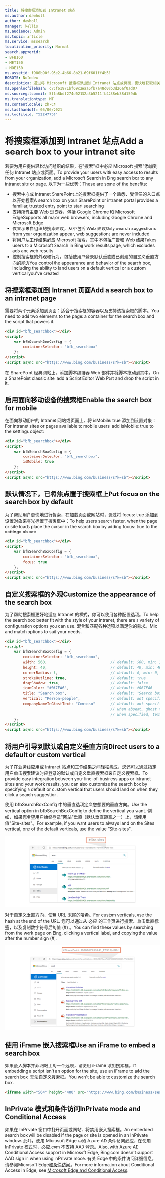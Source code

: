 ```yaml
---
title: 将搜索框添加到 Intranet 站点
ms.author: dawholl
author: dawholl
manager: kellis
ms.audience: Admin
ms.topic: article
ms.service: mssearch
localization_priority: Normal
search.appverid:
- BFB160
- MET150
- MOE150
ms.assetid: f980b90f-95e2-4b66-8b21-69f601ff4b50
ROBOTS: NoIndex
description: 通过将 Microsoft 搜索框添加到 Intranet 站点或页面，更快地获取相关搜索建议并查找工作结果。
ms.openlocfilehash: c71f61971bf69c2eaa5fb7a48d0cb3d26af0ad07
ms.sourcegitcommit: 5f0a8bdf274d02132a3b5211fb4738eb38d159db
ms.translationtype: MT
ms.contentlocale: zh-CN
ms.lasthandoff: 05/06/2021
ms.locfileid: "52247758"
---
```

# <a name="add-a-search-box-to-your-intranet-site"></a><span data-ttu-id="2e98d-103">将搜索框添加到 Intranet 站点</span><span class="sxs-lookup"><span data-stu-id="2e98d-103">Add a search box to your intranet site</span></span>

<span data-ttu-id="2e98d-104">若要为用户提供轻松访问组织的结果，在"搜索"框中必应 Microsoft 搜索"添加到任何 Intranet 站点或页面。</span><span class="sxs-lookup"><span data-stu-id="2e98d-104">To provide your users with easy access to results from your organization, add a Microsoft Search in Bing search box to any intranet site or page.</span></span> <span data-ttu-id="2e98d-105">以下为一些优势：</span><span class="sxs-lookup"><span data-stu-id="2e98d-105">These are some of the benefits:</span></span>

- <span data-ttu-id="2e98d-106">搜索中心或 intranet SharePoint上的搜索框提供了一个熟悉、受信任的入口点以开始搜索</span><span class="sxs-lookup"><span data-stu-id="2e98d-106">A search box on your SharePoint or intranet portal provides a familiar, trusted entry point to start searching</span></span>
- <span data-ttu-id="2e98d-107">支持所有主要 Web 浏览器，包括 Google Chrome 和 Microsoft Edge</span><span class="sxs-lookup"><span data-stu-id="2e98d-107">Supports all major web browsers, including Google Chrome and Microsoft Edge</span></span>
- <span data-ttu-id="2e98d-108">仅显示来自组织的搜索建议，从不包括 Web 建议</span><span class="sxs-lookup"><span data-stu-id="2e98d-108">Only search suggestions from your organization appear, web suggestions are never included</span></span>
- <span data-ttu-id="2e98d-109">将用户从工作结果必应 Microsoft 搜索，其中不包括广告和 Web 结果</span><span class="sxs-lookup"><span data-stu-id="2e98d-109">Takes users to a Microsoft Search in Bing work results page, which excludes ads and web results</span></span>
- <span data-ttu-id="2e98d-110">控制搜索框的外观和行为，包括使用户登录默认垂直或已创建的自定义垂直方向的能力</span><span class="sxs-lookup"><span data-stu-id="2e98d-110">You control the appearance and behavior of the search box, including the ability to land users on a default vertical or a custom vertical you've created</span></span>
  
## <a name="add-a-search-box-to-an-intranet-page"></a><span data-ttu-id="2e98d-111">将搜索框添加到 Intranet 页面</span><span class="sxs-lookup"><span data-stu-id="2e98d-111">Add a search box to an intranet page</span></span>

<span data-ttu-id="2e98d-112">需要将两个元素添加到页面：适合于搜索框的容器以及支持该搜索框的脚本。</span><span class="sxs-lookup"><span data-stu-id="2e98d-112">You need to add two elements to the page: a container for the search box and the script that powers it.</span></span>
  
```html
<div id="bfb_searchbox"></div>
<script>
    var bfbSearchBoxConfig = {
        containerSelector: "bfb_searchbox"
    };
</script>
<script async src="https://www.bing.com/business/s?k=sb"></script>
```

<span data-ttu-id="2e98d-113">在 SharePoint 经典网站上，添加脚本编辑器 Web 部件并将脚本拖动到其中。</span><span class="sxs-lookup"><span data-stu-id="2e98d-113">On a SharePoint classic site, add a Script Editor Web Part and drop the script in it.</span></span>
  
## <a name="enable-the-search-box-for-mobile"></a><span data-ttu-id="2e98d-114">启用面向移动设备的搜索框</span><span class="sxs-lookup"><span data-stu-id="2e98d-114">Enable the search box for mobile</span></span>

<span data-ttu-id="2e98d-115">在面向移动用户的 Intranet 网站或页面上，将 isMobile: true 添加到设置对象：</span><span class="sxs-lookup"><span data-stu-id="2e98d-115">For intranet sites or pages available to mobile users, add isMobile: true to the settings object:</span></span>
  
```html
<div id="bfb_searchbox"></div>
<script>
    var bfbSearchBoxConfig = {
        containerSelector: "bfb_searchbox", 
        isMobile: true
    };
</script>
<script async src="https://www.bing.com/business/s?k=sb"></script>
```

## <a name="put-focus-on-the-search-box-by-default"></a><span data-ttu-id="2e98d-116">默认情况下，已将焦点置于搜索框上</span><span class="sxs-lookup"><span data-stu-id="2e98d-116">Put focus on the search box by default</span></span>

<span data-ttu-id="2e98d-117">为了帮助用户更快地进行搜索，在加载页面或网站时，通过将 focus: true 添加到设置对象来将光标置于搜索框中：</span><span class="sxs-lookup"><span data-stu-id="2e98d-117">To help users search faster, when the page or site loads place the cursor in the search box by adding focus: true to the settings object:</span></span>
  
```html
<div id="bfb_searchbox"></div>
<script>
    var bfbSearchBoxConfig = {
        containerSelector: "bfb_searchbox",
        focus: true
    };
</script>
<script async src="https://www.bing.com/business/s?k=sb"></script>
```

## <a name="customize-the-appearance-of-the-search-box"></a><span data-ttu-id="2e98d-118">自定义搜索框的外观</span><span class="sxs-lookup"><span data-stu-id="2e98d-118">Customize the appearance of the search box</span></span> 

<span data-ttu-id="2e98d-119">为了帮助搜索框更好地适应 Intranet 的样式，你可以使用各种配置选项。</span><span class="sxs-lookup"><span data-stu-id="2e98d-119">To help the search box better fit with the style of your intranet, there are a variety of configuration options you can use.</span></span> <span data-ttu-id="2e98d-120">混合和匹配各种选项以满足你的需求。</span><span class="sxs-lookup"><span data-stu-id="2e98d-120">Mix and match options to suit your needs.</span></span>

```html
<div id="bfb_searchbox"></div>
<script>
    var bfbSearchBoxConfig = {
        containerSelector: "bfb_searchbox",
        width: 560,                             // default: 560, min: 360, max: 650
        height: 40,                             // default: 40, min: 40, max: 72
        cornerRadius: 6,                        // default: 6, min: 0, max: 25                                   
        strokeOutline: true,                    // default: true
        dropShadow: true,                       // default: false
        iconColor: "#067FA6",                   // default: #067FA6
        title: "Search box",                    // default: "Search box"
        vertical: "Person-people",              // default: not specified, search box directs to the All vertical on the WORK results page
        companyNameInGhostText: "Contoso"       // default: not specified
                                                // when absent, ghost text will be "Search work"
                                                // when specified, text will be "Search <companyNameInGhostText>"
    };
</script>
<script async src="https://www.bing.com/business/s?k=sb"></script>
```

## <a name="direct-users-to-a-default-or-custom-vertical"></a><span data-ttu-id="2e98d-121">将用户引导到默认或自定义垂直方向</span><span class="sxs-lookup"><span data-stu-id="2e98d-121">Direct users to a default or custom vertical</span></span>

<span data-ttu-id="2e98d-122">为了在业务线应用或 Intranet 站点和工作结果之间轻松集成，您还可以通过指定用户单击搜索建议时应登录的默认或自定义垂直搜索框来自定义搜索框。</span><span class="sxs-lookup"><span data-stu-id="2e98d-122">To provide easy integration between your line-of-business apps or intranet sites and your work results, you can also customize the search box by specifying a default or custom vertical that users should land on when they click a search suggestion.</span></span>

<span data-ttu-id="2e98d-123">使用 bfbSearchBoxConfig 中的垂直选项定义您想要的垂直方向。</span><span class="sxs-lookup"><span data-stu-id="2e98d-123">Use the vertical option in bfbSearchBoxConfig to define the vertical you want.</span></span> <span data-ttu-id="2e98d-124">例如，如果您希望用户始终登录"网站"垂直（默认垂直距离之一）上，请使用值"Site-sites"。</span><span class="sxs-lookup"><span data-stu-id="2e98d-124">For example, if you want users to always land on the Sites vertical, one of the default verticals, use the value "Site-sites".</span></span>

![Microsoft 搜索中工作结果页面的屏幕截图必应显示"网站"垂直结果和 URL](media/sites-vertical-esb.png)

<span data-ttu-id="2e98d-126">对于自定义垂直方向，使用 URL 末尾的哈希。</span><span class="sxs-lookup"><span data-stu-id="2e98d-126">For custom verticals, use the hash at the end of the URL.</span></span> <span data-ttu-id="2e98d-127">您可以通过从 必应 的工作页进行搜索、单击垂直标签，以及复制数字符号后的值 (#) 。</span><span class="sxs-lookup"><span data-stu-id="2e98d-127">You can find these values by searching from the work page on Bing, clicking a vertical label, and copying the value after the number sign (#).</span></span>

![Microsoft 搜索中工作结果页面的屏幕截图必应显示自定义演示文稿垂直结果和 URL](media/custom-vertical-esb.png)

## <a name="use-an-iframe-to-embed-a-search-box"></a><span data-ttu-id="2e98d-129">使用 iFrame 嵌入搜索框</span><span class="sxs-lookup"><span data-stu-id="2e98d-129">Use an iFrame to embed a search box</span></span>

<span data-ttu-id="2e98d-130">如果嵌入脚本并非网站上的一个选项，请使用 iFrame 添加搜索框。</span><span class="sxs-lookup"><span data-stu-id="2e98d-130">If embedding a script isn't an option for the site, use an iFrame to add the search box.</span></span> <span data-ttu-id="2e98d-131">无法自定义搜索框。</span><span class="sxs-lookup"><span data-stu-id="2e98d-131">You won't be able to customize the search box.</span></span>
  
```html
<iframe width="564" height="400" src="https://www.bing.com/business/searchbox"></iframe>
```

## <a name="inprivate-mode-and-conditional-access"></a><span data-ttu-id="2e98d-132">InPrivate 模式和条件访问</span><span class="sxs-lookup"><span data-stu-id="2e98d-132">InPrivate mode and Conditional Access</span></span>

<span data-ttu-id="2e98d-133">如果在 InPrivate 窗口中打开页面或网站，将禁用嵌入搜索框。</span><span class="sxs-lookup"><span data-stu-id="2e98d-133">An embedded search box will be disabled if the page or site is opened in an InPrivate window.</span></span> <span data-ttu-id="2e98d-134">此外，使用 Microsoft Edge 中的 Azure AD 条件访问必应，在使用 InPrivate 模式时，必应.com 不支持 AAD 登录。</span><span class="sxs-lookup"><span data-stu-id="2e98d-134">Also, with Azure AD Conditional Access support in Microsoft Edge, Bing.com doesn't support AAD sign in when using InPrivate mode.</span></span> <span data-ttu-id="2e98d-135">有关 Edge 中的条件访问详细信息，请参阅Microsoft Edge[和条件访问](https://docs.microsoft.com/deployedge/ms-edge-security-conditional-access#accessing-conditional-access-protected-resources-in-microsoft-edge)。</span><span class="sxs-lookup"><span data-stu-id="2e98d-135">For more information about Conditional Access in Edge, see [Microsoft Edge and Conditional Access](https://docs.microsoft.com/deployedge/ms-edge-security-conditional-access#accessing-conditional-access-protected-resources-in-microsoft-edge).</span></span> 